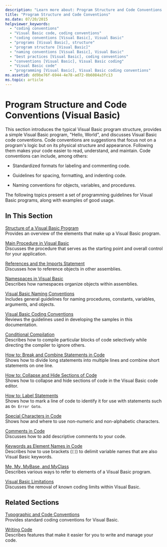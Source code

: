 ```yaml
---
description: "Learn more about: Program Structure and Code Conventions (Visual Basic)"
title: "Program Structure and Code Conventions"
ms.date: 07/20/2015
helpviewer_keywords: 
  - "coding conventions"
  - "Visual Basic code, coding conventions"
  - "coding conventions [Visual Basic], Visual Basic"
  - "programs [Visual Basic], structure"
  - "program structure [Visual Basic]"
  - "naming conventions [Visual Basic], Visual Basic"
  - "best practices [Visual Basic], coding conventions"
  - "conventions [Visual Basic], Visual Basic coding"
  - "Visual Basic code"
  - "programming [Visual Basic], Visual Basic coding conventions"
ms.assetid: dd9be76f-6944-4e78-ad72-0b6084a3fc13
ms.topic: article
---
```

# Program Structure and Code Conventions (Visual Basic)

This section introduces the typical Visual Basic program structure, provides a simple Visual Basic program, "Hello, World", and discusses Visual Basic code conventions. Code conventions are suggestions that focus not on a program's logic but on its physical structure and appearance. Following them makes your code easier to read, understand, and maintain. Code conventions can include, among others:  
  
- Standardized formats for labeling and commenting code.  
  
- Guidelines for spacing, formatting, and indenting code.  
  
- Naming conventions for objects, variables, and procedures.  
  
 The following topics present a set of programming guidelines for Visual Basic programs, along with examples of good usage.  
  
## In This Section  

 [Structure of a Visual Basic Program](structure-of-a-visual-basic-program.md)  
 Provides an overview of the elements that make up a Visual Basic program.  
  
 [Main Procedure in Visual Basic](main-procedure.md)  
 Discusses the procedure that serves as the starting point and overall control for your application.  
  
 [References and the Imports Statement](references-and-the-imports-statement.md)  
 Discusses how to reference objects in other assemblies.  
  
 [Namespaces in Visual Basic](namespaces.md)  
 Describes how namespaces organize objects within assemblies.  
  
 [Visual Basic Naming Conventions](naming-conventions.md)  
 Includes general guidelines for naming procedures, constants, variables, arguments, and objects.  
  
 [Visual Basic Coding Conventions](coding-conventions.md)  
 Reviews the guidelines used in developing the samples in this documentation.  
  
 [Conditional Compilation](conditional-compilation.md)  
 Describes how to compile particular blocks of code selectively while directing the compiler to ignore others.  
  
 [How to: Break and Combine Statements in Code](how-to-break-and-combine-statements-in-code.md)  
 Shows how to divide long statements into multiple lines and combine short statements on one line.  
  
 [How to: Collapse and Hide Sections of Code](how-to-collapse-and-hide-sections-of-code.md)  
 Shows how to collapse and hide sections of code in the Visual Basic code editor.  
  
 [How to: Label Statements](how-to-label-statements.md)  
 Shows how to mark a line of code to identify it for use with statements such as `On Error Goto`.  
  
 [Special Characters in Code](special-characters-in-code.md)  
 Shows how and where to use non-numeric and non-alphabetic characters.  
  
 [Comments in Code](comments-in-code.md)  
 Discusses how to add descriptive comments to your code.  
  
 [Keywords as Element Names in Code](keywords-as-element-names-in-code.md)  
 Describes how to use brackets (`[]`) to delimit variable names that are also Visual Basic keywords.  
  
 [Me, My, MyBase, and MyClass](me-my-mybase-and-myclass.md)  
 Describes various ways to refer to elements of a Visual Basic program.  
  
 [Visual Basic Limitations](limitations.md)  
 Discusses the removal of known coding limits within Visual Basic.  
  
## Related Sections  

 [Typographic and Code Conventions](../../language-reference/typographic-and-code-conventions.md)  
 Provides standard coding conventions for Visual Basic.  
  
 [Writing Code](/visualstudio/ide/writing-code-in-the-code-and-text-editor)  
 Describes features that make it easier for you to write and manage your code.
